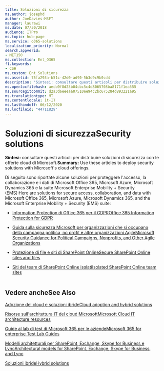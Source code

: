 ```yaml
---
title: Soluzioni di sicurezza
ms.author: josephd
author: JoeDavies-MSFT
manager: laurawi
ms.date: 07/30/2018
audience: ITPro
ms.topic: hub-page
ms.service: o365-solutions
localization_priority: Normal
search.appverid:
- MET150
ms.collection: Ent_O365
f1.keywords:
- CSH
ms.custom: Ent_Solutions
ms.assetid: 75fa293a-b51c-42d0-ad90-5b3d9c9b0cd4
description: 'Sintesi: consultare questi articoli per distribuire soluzioni di sicurezza con le offerte cloud di Microsoft.'
ms.openlocfilehash: aecb9f8d23b04cbc5c4d8065708ba8171f1ea555
ms.sourcegitcommit: d2a3d6eeeaa07510ee94c2bc675284d893221a95
ms.translationtype: MT
ms.contentlocale: it-IT
ms.lasthandoff: 06/12/2020
ms.locfileid: "44711829"
---
```

# <a name="security-solutions"></a><span data-ttu-id="47e28-103">Soluzioni di sicurezza</span><span class="sxs-lookup"><span data-stu-id="47e28-103">Security solutions</span></span>

 <span data-ttu-id="47e28-104">**Sintesi:** consultare questi articoli per distribuire soluzioni di sicurezza con le offerte cloud di Microsoft.</span><span class="sxs-lookup"><span data-stu-id="47e28-104">**Summary:** Use these articles to deploy security solutions with Microsoft's cloud offerings.</span></span>
  
<span data-ttu-id="47e28-105">Di seguito sono riportate alcune soluzioni per proteggere l'accesso, la collaborazione e i dati di Microsoft Office 365, Microsoft Azure, Microsoft Dynamics 365 e la suite Microsoft Enterprise Mobility + Security (EMS):</span><span class="sxs-lookup"><span data-stu-id="47e28-105">Here are solutions for secure access, collaboration, and data with Microsoft Office 365, Microsoft Azure, Microsoft Dynamics 365, and the Microsoft Enterprise Mobility + Security (EMS) suite:</span></span>

- [<span data-ttu-id="47e28-106">Information Protection di Office 365 per il GDPR</span><span class="sxs-lookup"><span data-stu-id="47e28-106">Office 365 Information Protection for GDPR</span></span>](office-365-information-protection-for-gdpr.md)
  
- [<span data-ttu-id="47e28-107">Guida sulla sicurezza Microsoft per organizzazioni che si occupano della campagna politica, no profit e altre organizzazioni Agile</span><span class="sxs-lookup"><span data-stu-id="47e28-107">Microsoft Security Guidance for Political Campaigns, Nonprofits, and Other Agile Organizations</span></span>](microsoft-security-guidance-for-political-campaigns-nonprofits-and-other-agile-o.md)
    
- [<span data-ttu-id="47e28-108">Protezione di file e siti di SharePoint Online</span><span class="sxs-lookup"><span data-stu-id="47e28-108">Secure SharePoint Online sites and files</span></span>](secure-sharepoint-online-sites-and-files.md)
    
- [<span data-ttu-id="47e28-109">Siti del team di SharePoint Online isolati</span><span class="sxs-lookup"><span data-stu-id="47e28-109">Isolated SharePoint Online team sites</span></span>](isolated-sharepoint-online-team-sites.md)
<br/><br/>
    
## <a name="see-also"></a><span data-ttu-id="47e28-110">Vedere anche</span><span class="sxs-lookup"><span data-stu-id="47e28-110">See Also</span></span>

[<span data-ttu-id="47e28-111">Adozione del cloud e soluzioni ibride</span><span class="sxs-lookup"><span data-stu-id="47e28-111">Cloud adoption and hybrid solutions</span></span>](cloud-adoption-and-hybrid-solutions.yml)
  
[<span data-ttu-id="47e28-112">Risorse sull'architettura IT del cloud Microsoft</span><span class="sxs-lookup"><span data-stu-id="47e28-112">Microsoft Cloud IT architecture resources</span></span>](microsoft-cloud-it-architecture-resources.md)
  
[<span data-ttu-id="47e28-113">Guide al lab di test di Microsoft 365 per le aziende</span><span class="sxs-lookup"><span data-stu-id="47e28-113">Microsoft 365 for enterprise Test Lab Guides</span></span>](https://docs.microsoft.com/microsoft-365/enterprise/m365-enterprise-test-lab-guides)
  
[<span data-ttu-id="47e28-114">Modelli architetturali per SharePoint, Exchange, Skype for Business e Lync</span><span class="sxs-lookup"><span data-stu-id="47e28-114">Architectural models for SharePoint, Exchange, Skype for Business, and Lync</span></span>](architectural-models-for-sharepoint-exchange-skype-for-business-and-lync.md)
  
[<span data-ttu-id="47e28-115">Soluzioni ibride</span><span class="sxs-lookup"><span data-stu-id="47e28-115">Hybrid solutions</span></span>](hybrid-solutions.md)


